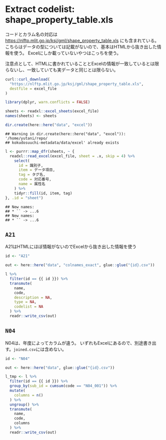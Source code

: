 Extract codelist: shape\_property\_table.xls
================

コードとカラム名の対応は
<https://nlftp.mlit.go.jp/ksj/gml/shape_property_table.xls>
にも含まれている。
こちらはデータの型については記載がないので、基本はHTMLから抜き出した情報を使う。
Excelにしか載っていないやつはこっちを使う。

注意点として、HTMLに書かれていることとExcelの情報が一致しているとは限らないし、一致していても実データと同じとは限らない。

``` r
curl::curl_download(
  "https://nlftp.mlit.go.jp/ksj/gml/shape_property_table.xls",
  destfile = excel_file
)
```

``` r
library(dplyr, warn.conflicts = FALSE)

sheets <- readxl::excel_sheets(excel_file)
names(sheets) <- sheets

dir.create(here::here("data", "excel"))
```

    ## Warning in dir.create(here::here("data", "excel")): '/home/yutani/repo/
    ## kokudosuuchi-metadata/data/excel' already exists

``` r
l <- purrr::map_dfr(sheets, ~ {
  readxl::read_excel(excel_file, sheet = .x, skip = 4) %>% 
    select(
      id = 識別子,
      item = データ項目,
      tag = タグ名,
      code = 対応番号,
      name = 属性名
    ) %>% 
    tidyr::fill(id, item, tag)
}, .id = "sheet")
```

    ## New names:
    ## * `` -> ...6
    ## New names:
    ## * `` -> ...6

## `A21`

A21はHTMLにほぼ情報がないのでExcelから抜き出した情報を使う

``` r
id <- "A21"

out <- here::here("data", "colnames_exact", glue::glue("{id}.csv"))

l %>% 
  filter(id == {{ id }}) %>% 
  transmute(
    name,
    code,
    description = NA,
    type = NA,
    codelist = NA
  ) %>% 
  readr::write_csv(out)  
```

## `N04`

N04は、年度によってカラムが違う。
いずれもExcelにあるので、別途書き出す。`joined.csv`には含めない。

``` r
id <- "N04"

out <- here::here("data", glue::glue("{id}.csv"))

l_tmp <- l %>%
  filter(id == {{ id }}) %>% 
  group_by(sub_id = cumsum(code == "N04_001")) %>% 
  mutate(
    columns = n()
  ) %>% 
  ungroup() %>% 
  transmute(
    name,
    code,
    columns
  ) %>% 
  readr::write_csv(out)
```
